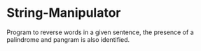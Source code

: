 # String-Manipulator
Program to reverse words in a given sentence, the presence of a palindrome and pangram is also identified.

